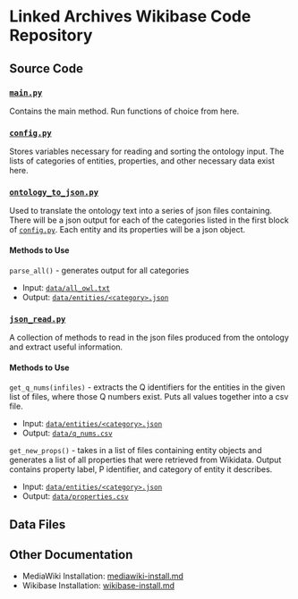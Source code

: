 # Linked Archives Wikibase Code Repository

## Source Code

### [`main.py`](main.py)

Contains the main method. Run functions of choice from here.

### [`config.py`](config.py)

Stores variables necessary for reading and sorting the ontology input. 
The lists of categories of entities, properties, and other necessary data exist here.


### [`ontology_to_json.py`](ontology_to_json.py)

Used to translate the ontology text into a series of json files containing. 
There will be a json output for each of the categories listed in the first block of [`config.py`](config.py).
Each entity and its properties will be a json object.

#### Methods to Use

`parse_all()` - generates output for all categories
- Input: [`data/all_owl.txt`](data/all_owl.txt)
- Output: [`data/entities/<category>.json`](data/entities)

### [`json_read.py`](json_read.py)

A collection of methods to read in the json files produced from the ontology and extract useful information.

#### Methods to Use

`get_q_nums(infiles)` - extracts the Q identifiers for the entities in the given list of files, where those Q numbers exist. 
Puts all values together into a csv file.
- Input: [`data/entities/<category>.json`](data/entities)
- Output: [`data/q_nums.csv`](data/q_nums.csv)

`get_new_props()` - takes in a list of files containing entity objects and
generates a list of all properties that were retrieved from Wikidata.
Output contains property label, P identifier, and category of entity it describes.
- Input: [`data/entities/<category>.json`](data/entities)
- Output: [`data/properties.csv`](data/properties.csv)




## Data Files

## Other Documentation

- MediaWiki Installation: [mediawiki-install.md](mediawiki_install.md)
- Wikibase Installation: [wikibase-install.md](wikibase_install.md)
